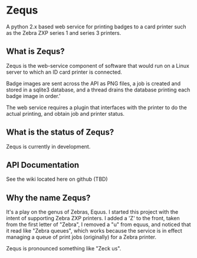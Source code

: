 Zequs
=====

A python 2.x based web service for printing badges to  a card printer such
as the Zebra ZXP series 1 and series 3 printers.

What is Zequs?
--------------

Zequs is the web-service component of software that would run on a Linux
server to which an ID card  printer is connected. 

Badge images are sent across the API as PNG files, a job is created and
stored in a sqlite3 database, and a thread drains the database printing
each badge image in order.'

The web service requires a plugin that interfaces with the printer to do
the actual printing, and obtain job and printer status. 


What is the status of Zequs?
----------------------------

Zequs is currently in development.

API Documentation
-----------------

See the wiki located here on github (TBD)

Why the name Zequs?
-------------------

It's a play on the genus of Zebras, Equus. I started this project with the
intent of supporting Zebra ZXP printers. I added a 'Z' to the front, taken
from the first letter of "Zebra", I removed a "u" from equus, and noticed
that it read like "Zebra queues", which works because the service is in
effect managing a queue of print jobs (originally) for a Zebra printer. 

Zequs is pronounced something like "Zeck us".

